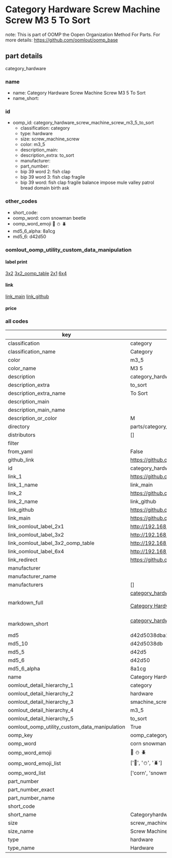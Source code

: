 # Category Hardware Screw Machine Screw M3 5 To Sort  

note: This is part of OOMP the Oopen Organization Method For Parts. For more details: https://github.com/oomlout/oomp_base

##  part details
  



category_hardware



### name
* name: Category Hardware Screw Machine Screw M3 5 To Sort
* name_short: 
### id
* oomp_id: category_hardware_screw_machine_screw_m3_5_to_sort
  * classification: category
  * type: hardware
  * size: screw_machine_screw
  * color: m3_5
  * description_main: 
  * description_extra: to_sort
  * manufacturer: 
  * part_number: 
  * bip 39 word 2: fish clap
  * bip 39 word 3: fish clap fragile
  * bip 39 word: fish clap fragile balance impose mule valley patrol bread domain birth ask

### other_codes
* short_code: 
* oomp_word: corn snowman beetle
* oomp_word_emoji :corn: :snowman: :beetle:
* md5_6_alpha: 8a1cg
* md5_6: d42d50






### oomlout_oomp_utility_custom_data_manipulation
#### label print
[3x2](http://192.168.1.245:1112/?label=oomp%208a1cg)
[3x2_oomp_table](http://192.168.1.108:1112/?label=oomp%208a1cg)
[2x1](http://192.168.1.242:1112/?label=oomp%208a1cg)
[6x4](http://192.168.1.55:1112/?label=oomp%208a1cg)    

#### link

[link_main](https://github.com/oomlout/oomlout_oomp_version_1_messy/tree/main/parts/category_hardware_screw_machine_screw_m3_5_to_sort) [link_github](https://github.com/oomlout/oomlout_oomp_version_1_messy/tree/main/parts/category_hardware_screw_machine_screw_m3_5_to_sort)                             

#### price







### all codes 
| key | value |  
| --- | --- |  
| classification | category |  
| classification_name | Category |  
| color | m3_5 |  
| color_name | M3 5 |  
| description | category_hardware |  
| description_extra | to_sort |  
| description_extra_name | To Sort |  
| description_main |  |  
| description_main_name |  |  
| description_or_color | M  |  
| directory | parts/category_hardware_screw_machine_screw_m3_5_to_sort |  
| distributors | [] |  
| filter |  |  
| from_yaml | False |  
| github_link | https://github.com/oomlout/oomlout_oomp_part_src/tree/main/parts/category_hardware_screw_machine_screw_m3_5_to_sort |  
| id | category_hardware_screw_machine_screw_m3_5_to_sort |  
| link_1 | https://github.com/oomlout/oomlout_oomp_version_1_messy/tree/main/parts/category_hardware_screw_machine_screw_m3_5_to_sort |  
| link_1_name | link_main |  
| link_2 | https://github.com/oomlout/oomlout_oomp_version_1_messy/tree/main/parts/category_hardware_screw_machine_screw_m3_5_to_sort |  
| link_2_name | link_github |  
| link_github | https://github.com/oomlout/oomlout_oomp_version_1_messy/tree/main/parts/category_hardware_screw_machine_screw_m3_5_to_sort |  
| link_main | https://github.com/oomlout/oomlout_oomp_version_1_messy/tree/main/parts/category_hardware_screw_machine_screw_m3_5_to_sort |  
| link_oomlout_label_2x1 | http://192.168.1.242:1112/?label=oomp%208a1cg |  
| link_oomlout_label_3x2 | http://192.168.1.245:1112/?label=oomp%208a1cg |  
| link_oomlout_label_3x2_oomp_table | http://192.168.1.108:1112/?label=oomp%208a1cg |  
| link_oomlout_label_6x4 | http://192.168.1.55:1112/?label=oomp%208a1cg |  
| link_redirect | https://github.com/oomlout/oomlout_oomp_version_1_messy/tree/main/parts/category_hardware_screw_machine_screw_m3_5_to_sort |  
| manufacturer |  |  
| manufacturer_name |  |  
| manufacturers | [] |  
| markdown_full | [category_hardware_screw_machine_screw_m3_5_to_sort](none)<br>[](none)<br>[Category Hardware Screw Machine Screw M3 5 To Sort](none)<br><br> |  
| markdown_short | [category_hardware_screw_machine_screw_m3_5_to_sort](none)<br><br> |  
| md5 | d42d5038dba13e1e4538f11ab8ca72bd |  
| md5_10 | d42d5038db |  
| md5_5 | d42d5 |  
| md5_6 | d42d50 |  
| md5_6_alpha | 8a1cg |  
| name | Category Hardware Screw Machine Screw M3 5 To Sort |  
| oomlout_detail_hierarchy_1 | category |  
| oomlout_detail_hierarchy_2 | hardware |  
| oomlout_detail_hierarchy_3 | smachine_screw |  
| oomlout_detail_hierarchy_4 | m3_5 |  
| oomlout_detail_hierarchy_5 | to_sort |  
| oomlout_oomp_utility_custom_data_manipulation | True |  
| oomp_key | oomp_category_hardware_screw_machine_screw_m3_5_to_sort |  
| oomp_word | corn snowman beetle |  
| oomp_word_emoji | :corn: :snowman: :beetle: |  
| oomp_word_emoji_list | [':corn:', ':snowman:', ':beetle:'] |  
| oomp_word_list | ['corn', 'snowman', 'beetle'] |  
| part_number |  |  
| part_number_exact |  |  
| part_number_name |  |  
| short_code |  |  
| short_name | Categoryhardware |  
| size | screw_machine_screw |  
| size_name | Screw Machine Screw |  
| type | hardware |  
| type_name | Hardware |  
